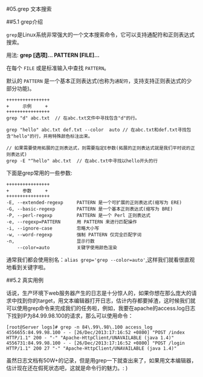 #05.grep 文本搜索

##5.1 grep介绍
  
  <code>grep</code>是Linux系统非常强大的一个文本搜索命令，它可以支持通配符和正则表达式搜索。
  
  用法:  **grep [选项]... PATTERN [FILE]...**  

  在每个 <code>FILE</code> 或是标准输入中查找 <code>PATTERN</code>。
  
  默认的 <code>PATTERN</code> 是一个基本正则表达式(也称为<code>通配符</code>，支持支持正则表达式的少部分功能)。

```
++++++++++++++++
+     示例     +
++++++++++++++++
grep "d" abc.txt  // 在abc.txt文件中寻找包含"d"的行。

grep "hello" abc.txt def.txt --color  auto // 在abc.txt和def.txt寻找包含"hello"的行，并用特殊颜色标注出来。

// 如果需要使用拓展的正则表达式，则需要指定E参数(拓展的正则表达式就是我们平时说的正则表达式)
grep -E "^hello" abc.txt  // 在abc.txt中寻找以hello开头的行
```

下面是grep常用的一些参数:

```
++++++++++++++++
+     参数     +
++++++++++++++++
-E, --extended-regexp     PATTERN 是一个可扩展的正则表达式(缩写为 ERE)
-G, --basic-regexp        PATTERN 是一个基本正则表达式(缩写为 BRE)
-P, --perl-regexp         PATTERN 是一个 Perl 正则表达式
-e, --regexp=PATTERN      用 PATTERN 来进行匹配操作
-i, --ignore-case         忽略大小写
-w, --word-regexp         强制 PATTERN 仅完全匹配字词
-n,                       显示行数
    --color=auto          关键字使用颜色渲染
```

通常我们都会使用别名：`alias grep='grep --color=auto'`,这样我们就看很直观地看到关键字啦。

##5.2 真实用例

话说，生产环境下web服务器产生的日志是十分惊人的，如果你想在那么庞大的请求中找到你的target，用文本编辑器打开日志，估计内存都要掉渣，这时候我们就可以使用grep命令来完成我们的任务啦，例如，我要在apache的access.log日志下找到IP为84.99.98.100的请求，那么可以使用命令：
```
[root@Server logs]# grep -n 84\.99\.98\.100 access_log
4556655:84.99.98.100 - - [26/Dec/2013:17:16:52 +0800] "POST /index HTTP/1.1" 200 - "-" "Apache-HttpClient/UNAVAILABLE (java 1.4)"
4556731:84.99.98.100 - - [26/Dec/2013:17:16:52 +0800] "POST /login HTTP/1.1" 200 27 "-" "Apache-HttpClient/UNAVAILABLE (java 1.4)"
```
虽然日志文档有50W+的记录，但是用grep一下就查出来了，如果用文本编辑器，估计现在还在假死状态吧，这就是命令行的魅力。: )

